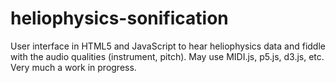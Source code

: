 # heliophysics-sonification
User interface in HTML5 and JavaScript to hear heliophysics data and fiddle with the audio qualities (instrument, pitch). May use MIDI.js, p5.js, d3.js, etc. Very much a work in progress. 

